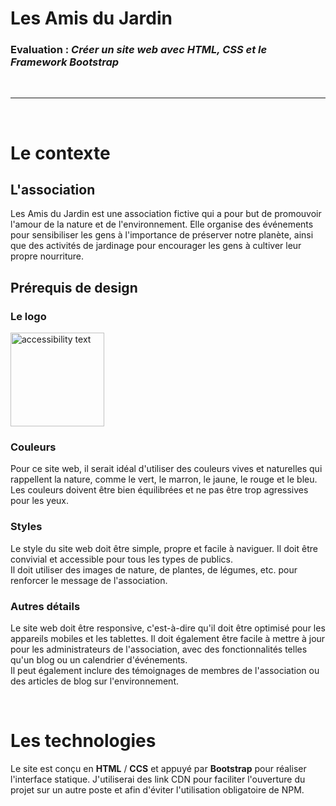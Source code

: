 # Les Amis du Jardin

### **Evaluation** : _Créer un site web avec HTML, CSS et le Framework Bootstrap_

<br>

---

<br>

# Le contexte

## L'association

Les Amis du Jardin est une association fictive qui a pour but de promouvoir l'amour de la nature et de l'environnement. Elle organise des événements pour sensibiliser les gens à l'importance de préserver notre planète, ainsi que des activités de jardinage pour encourager les gens à cultiver leur propre nourriture.

## Prérequis de design

### Le logo

<img src="https://i.ibb.co/z56k75g/Green-leave-logo-removebg-preview-1.png" width="150" alt="accessibility text">

### Couleurs

Pour ce site web, il serait idéal d'utiliser des couleurs vives et naturelles qui rappellent la nature, comme le vert, le marron, le jaune, le rouge et le bleu. Les couleurs doivent être bien équilibrées et ne pas être trop agressives pour les yeux.

### Styles

Le style du site web doit être simple, propre et facile à naviguer. Il doit être convivial et accessible pour tous les types de publics. <br>Il doit utiliser des images de nature, de plantes, de légumes, etc. pour renforcer le message de l'association.

### Autres détails

Le site web doit être responsive, c'est-à-dire qu'il doit être optimisé pour les appareils mobiles et les tablettes. Il doit également être facile à mettre à jour pour les administrateurs de l'association, avec des fonctionnalités telles qu'un blog ou un calendrier d'événements. <br>Il peut également inclure des témoignages de membres de l'association ou des articles de blog sur l'environnement.

<br>

# Les technologies

Le site est conçu en **HTML** / **CCS** et appuyé par **Bootstrap** pour réaliser l'interface statique. J'utiliserai des link CDN pour faciliter l'ouverture du projet sur un autre poste et afin d'éviter l'utilisation obligatoire de NPM.
